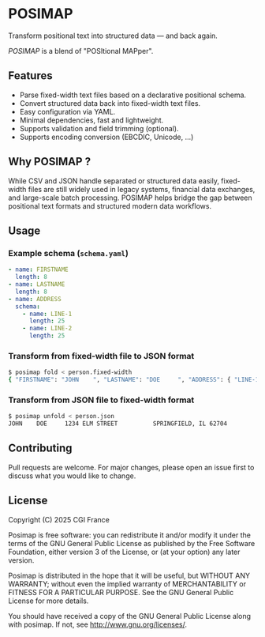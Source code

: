 # POSIMAP

Transform positional text into structured data — and back again.

*POSIMAP* is a blend of "POSItional MAPper".

## Features

- Parse fixed-width text files based on a declarative positional schema.
- Convert structured data back into fixed-width text files.
- Easy configuration via YAML.
- Minimal dependencies, fast and lightweight.
- Supports validation and field trimming (optional).
- Supports encoding conversion (EBCDIC, Unicode, ...)

## Why POSIMAP ?

While CSV and JSON handle separated or structured data easily, fixed-width files are still widely used in legacy systems, financial data exchanges, and large-scale batch processing. POSIMAP helps bridge the gap between positional text formats and structured modern data workflows.

## Usage

### Example schema (`schema.yaml`)

```yaml
- name: FIRSTNAME
  length: 8
- name: LASTNAME
  length: 8
- name: ADDRESS
  schema:
    - name: LINE-1
      length: 25
    - name: LINE-2
      length: 25
```

### Transform from fixed-width file to JSON format

```bash
$ posimap fold < person.fixed-width
{ "FIRSTNAME": "JOHN    ", "LASTNAME": "DOE     ", "ADDRESS": { "LINE-1": "1234 ELM STREET          ", "LINE-2": "SPRINGFIELD, IL 62704    " } }
```

### Transform from JSON file to fixed-width format

```bash
$ posimap unfold < person.json
JOHN    DOE     1234 ELM STREET          SPRINGFIELD, IL 62704
```

## Contributing

Pull requests are welcome. For major changes, please open an issue first to discuss what you would like to change.

## License

Copyright (C) 2025 CGI France

Posimap is free software: you can redistribute it and/or modify it under the terms of the GNU General Public License as published by the Free Software Foundation, either version 3 of the License, or (at your option) any later version.

Posimap is distributed in the hope that it will be useful, but WITHOUT ANY WARRANTY; without even the implied warranty of MERCHANTABILITY or FITNESS FOR A PARTICULAR PURPOSE. See the GNU General Public License for more details.

You should have received a copy of the GNU General Public License along with posimap. If not, see http://www.gnu.org/licenses/.
